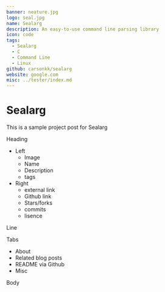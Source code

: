 ```yaml
---
banner: neature.jpg
logo: seal.jpg
name: Sealarg
description: An easy-to-use command line parsing library
icon: code
tags:
  - Sealarg
  - C
  - Command Line
  - Linux
github: carsonkk/sealarg
website: google.com
misc: ../tester/index.md
---
```


# Sealarg

This is a sample project post for Sealarg

Heading

- Left
  - Image
  - Name
  - Description
  - tags
- Right
  - external link
  - Github link
  - Stars/forks
  - commits
  - lisence

Line

Tabs

- About
- Related blog posts
- README via Github
- Misc

Body